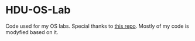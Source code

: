 # HDU-OS-Lab

Code used for my OS labs.
Special thanks to [this repo](https://github.com/IrisTc/HDU-OS).
Mostly of my code is modyfied based on it.
